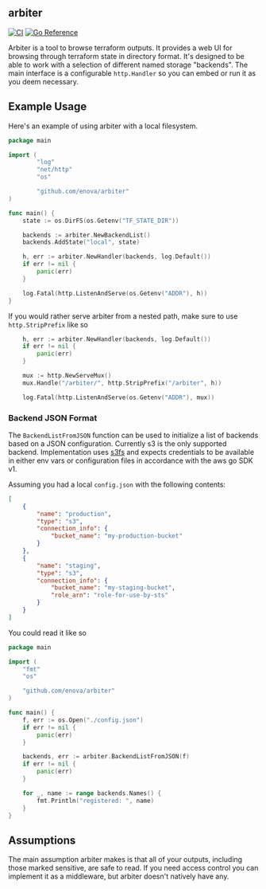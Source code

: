 arbiter
-------

[![CI](https://github.com/enova/arbiter/actions/workflows/ci.yml/badge.svg)](https://github.com/enova/arbiter/actions/workflows/ci.yml) [![Go Reference](https://pkg.go.dev/badge/github.com/enova/arbiter.svg)](https://pkg.go.dev/github.com/enova/arbiter)

Arbiter is a tool to browse terraform outputs. It provides a web UI for browsing
through terraform state in directory format. It's designed to be able to work
with a selection of different named storage "backends". The main interface is a
configurable `http.Handler` so you can embed or run it as you deem necessary.

## Example Usage

Here's an example of using arbiter with a local filesystem.

```go
package main

import (
        "log"
        "net/http"
        "os"

        "github.com/enova/arbiter"
)

func main() {
	state := os.DirFS(os.Getenv("TF_STATE_DIR"))

	backends := arbiter.NewBackendList()
	backends.AddState("local", state)

	h, err := arbiter.NewHandler(backends, log.Default())
	if err != nil {
		panic(err)
	}

	log.Fatal(http.ListenAndServe(os.Getenv("ADDR"), h))
}
```

If you would rather serve arbiter from a nested path, make sure to use
`http.StripPrefix` like so

```go
	h, err := arbiter.NewHandler(backends, log.Default())
	if err != nil {
		panic(err)
	}

	mux := http.NewServeMux()
	mux.Handle("/arbiter/", http.StripPrefix("/arbiter", h))

	log.Fatal(http.ListenAndServe(os.Getenv("ADDR"), mux))
```

### Backend JSON Format

The `BackendListFromJSON` function can be used to initialize a list of backends
based on a JSON configuration. Currently s3 is the only supported backend.
Implementation uses [s3fs](https://github.com/packrat386/s3fs) and expects
credentials to be available in either env vars or configuration files in
accordance with the aws go SDK v1.

Assuming you had a local `config.json` with the following contents:

```json
[
    {
        "name": "production",
        "type": "s3",
        "connection_info": {
            "bucket_name": "my-production-bucket"
        }
    },
    {
        "name": "staging",
        "type": "s3",
        "connection_info": {
            "bucket_name": "my-staging-bucket",
            "role_arn": "role-for-use-by-sts"
        }
    }
]
```

You could read it like so

```go
package main

import (
	"fmt"
	"os"

	"github.com/enova/arbiter"
)

func main() {
	f, err := os.Open("./config.json")
	if err != nil {
		panic(err)
	}

	backends, err := arbiter.BackendListFromJSON(f)
	if err != nil {
		panic(err)
	}

	for _, name := range backends.Names() {
		fmt.Println("registered: ", name)
	}
}
```

## Assumptions

The main assumption arbiter makes is that all of your outputs, including those
marked sensitive, are safe to read. If you need access control you can implement
it as a middleware, but arbiter doesn't natively have any.
